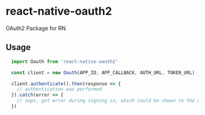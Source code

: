 # react-native-oauth2
OAuth2 Package for RN

## Usage
```javascript
  import Oauth from 'react-native-oauth2'

  const client = new Oauth(APP_ID, APP_CALLBACK, AUTH_URL, TOKEN_URL)

  client.authenticate().then(response => {
    // authentication was performed 
  }).catch(error => {
    // oops, got error during signing in, which could be shown to the user
  })
```
